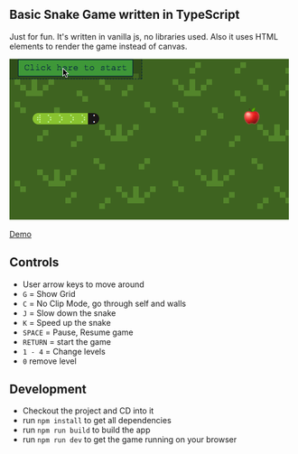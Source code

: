 ## Basic Snake Game written in TypeScript
Just for fun. It's written in vanilla js, no libraries used. Also it uses HTML elements to render the game instead of canvas.

![Example](demo.gif)

[Demo](http://codepen.io/serkanyersen/pen/bpOWwE?editors=0010)

## Controls
 - User arrow keys to move around
 - `G` = Show Grid
 - `C` = No Clip Mode, go through self and walls
 - `J` = Slow down the snake
 - `K` = Speed up the snake
 - `SPACE` = Pause, Resume game
 - `RETURN` = start the game
 - `1 - 4` = Change levels
 - `0` remove level


## Development
 - Checkout the project and CD into it
 - run `npm install` to get all dependencies
 - run `npm run build` to build the app
 - run `npm run dev` to get the game running on your browser
